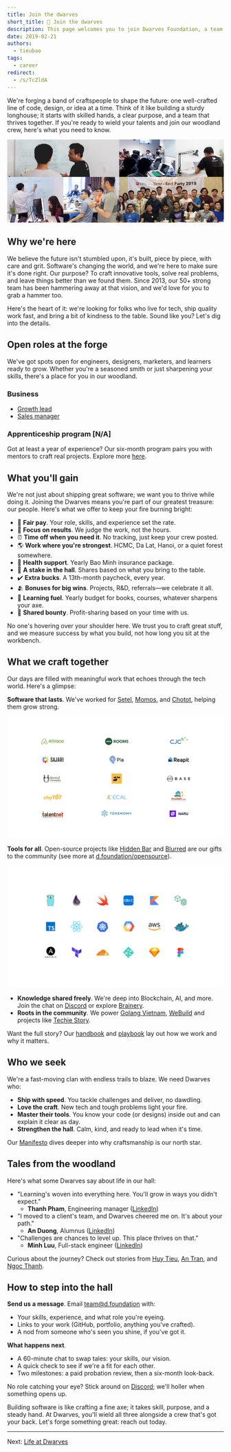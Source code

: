 ```yaml
---
title: Join the dwarves
short_title: 👋 Join the dwarves
description: This page welcomes you to join Dwarves Foundation, a team crafting innovative software with a focus on quality and community. Learn about open roles, perks, and how to apply to become part of our woodland crew.
date: 2019-02-21
authors:
  - tieubao
tags:
  - career
redirect:
  - /s/TcZldA
---
```


We're forging a band of craftspeople to shape the future: one well-crafted line of code, design, or idea at a time. Think of it like building a sturdy longhouse; it starts with skilled hands, a clear purpose, and a team that thrives together. If you're ready to wield your talents and join our woodland crew, here's what you need to know.

![Dwarves team collaborating in their workspace](assets/team-collaboration.webp)

## Why we're here

We believe the future isn't stumbled upon, it's built, piece by piece, with care and grit. Software's changing the world, and we're here to make sure it's done right. Our purpose? To craft innovative tools, solve real problems, and leave things better than we found them. Since 2013, our 50+ strong team has been hammering away at that vision, and we'd love for you to grab a hammer too.

Here's the heart of it: we're looking for folks who live for tech, ship quality work fast, and bring a bit of kindness to the table. Sound like you? Let's dig into the details.

## Open roles at the forge

We've got spots open for engineers, designers, marketers, and learners ready to grow. Whether you're a seasoned smith or just sharpening your skills, there's a place for you in our woodland.

### Business

- [Growth lead](open-positions/growth-lead.md)
- [Sales manager](open-positions/sales-manager.md)

### Apprenticeship program [N/A]

Got at least a year of experience? Our six-month program pairs you with mentors to craft real projects. Explore more [here](apprentice/apprentice.md).

## What you'll gain

We're not just about shipping great software; we want you to thrive while doing it. Joining the Dwarves means you're part of our greatest treasure: our people. Here's what we offer to keep your fire burning bright:

- 💸 **Fair pay**. Your role, skills, and experience set the rate.
- 🏅 **Focus on results**. We judge the work, not the hours.
- ⏰ **Time off when you need it**. No tracking, just keep your crew posted.
- 🌎 **Work where you're strongest**. HCMC, Da Lat, Hanoi, or a quiet forest somewhere.
- 🌿 **Health support**. Yearly Bao Minh insurance package.
- 🤝 **A stake in the hall**. Shares based on what you bring to the table.
- ✔️ **Extra bucks**. A 13th-month paycheck, every year.
- 🫂 **Bonuses for big wins**. Projects, R&D, referrals—we celebrate it all.
- 📖 **Learning fuel**. Yearly budget for books, courses, whatever sharpens your axe.
- 🔆 **Shared bounty**. Profit-sharing based on your time with us.

No one's hovering over your shoulder here. We trust you to craft great stuff, and we measure success by what you build, not how long you sit at the workbench.

## What we craft together

Our days are filled with meaningful work that echoes through the tech world. Here's a glimpse:

**Software that lasts**. We've worked for [Setel](http://setel.com), [Momos](https://www.momos.io), and [Chotot](http://chotot.com), helping them grow strong.

![Client projects showcase with Setel, Momos and Chotot](assets/client-projects.webp)

**Tools for all**. Open-source projects like [Hidden Bar](https://apps.apple.com/us/app/hidden-bar/id1452453066?mt=12) and [Blurred](https://github.com/dwarvesf/blurred) are our gifts to the community (see more at [d.foundation/opensource](https://dwarves.foundation/opensource)).

![Open source projects by Dwarves Foundation](assets/opensource-projects.webp)

- **Knowledge shared freely**. We're deep into Blockchain, AI, and more. Join the chat on [Discord](https://discord.com/invite/dfoundation) or explore [Brainery](http://brain.d.foundation).
- **Roots in the community**. We power [Golang Vietnam](https://golang.org.vn), [WeBuild](http://webuild.community) and projects like [Techie Story](https://techiestory.net).

Want the full story? Our [handbook](https://github.com/dwarvesf/handbook/) and [playbook](https://github.com/dwarvesf/playbook) lay out how we work and why it matters.

## Who we seek

We're a fast-moving clan with endless trails to blaze. We need Dwarves who:

- **Ship with speed**. You tackle challenges and deliver, no dawdling.
- **Love the craft**. New tech and tough problems light your fire.
- **Master their tools**. You know your code (or designs) inside out and can explain it clear as day.
- **Strengthen the hall**. Calm, kind, and ready to lead when it's time.

Our [Manifesto](manifesto.md) dives deeper into why craftsmanship is our north star.

## Tales from the woodland

Here's what some Dwarves say about life in our hall:

- "Learning's woven into everything here. You'll grow in ways you didn't expect."
  - **Thanh Pham**, Engineering manager ([LinkedIn](https://www.linkedin.com/in/thanh-pham-466326108/))
- "I moved to a client's team, and Dwarves cheered me on. It's about your path."
  - **An Duong**, Alumnus ([LinkedIn](https://www.linkedin.com/in/duongtruongan/))
- "Challenges are chances to level up. This place thrives on that."
  - **Minh Luu**, Full-stack engineer ([LinkedIn](https://www.linkedin.com/in/minhluuquang/))

Curious about the journey? Check out stories from [Huy Tieu](https://techiestory.net/post/23-huy-tieu), [An Tran](https://memo.d.foundation/careers/life/life-at-dwarves-with-an-tran/), and [Ngoc Thanh](apprentice/2022/2022-meet-ngoc-thanh-pham.md).

## How to step into the hall

**Send us a message**. Email [team@d.foundation](mailto:team@d.foundation) with:

- Your skills, experience, and what role you're eyeing.
- Links to your work (GitHub, portfolio, anything you've crafted).
- A nod from someone who's seen you shine, if you've got it.

**What happens next**.

- A 60-minute chat to swap tales: your skills, our vision.
- A quick check to see if we're a fit for each other.
- Two milestones: a paid probation review, then a six-month look-back.

No role catching your eye? Stick around on [Discord](https://discord.gg/dfoundation); we'll holler when something opens up.

Building software is like crafting a fine axe; it takes skill, purpose, and a steady hand. At Dwarves, you'll wield all three alongside a crew that's got your back. Let's forge something great: reach out today.

---

Next: [Life at Dwarves](life.md)
